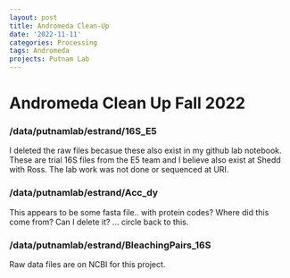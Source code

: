 ```yaml
---
layout: post
title: Andromeda Clean-Up
date: '2022-11-11'
categories: Processing
tags: Andromeda
projects: Putnam Lab
---
```



# Andromeda Clean Up Fall 2022

### /data/putnamlab/estrand/16S_E5

I deleted the raw files becasue these also exist in my github lab notebook. These are trial 16S files from the E5 team and I believe also exist at Shedd with Ross. The lab work was not done or sequenced at URI. 

### /data/putnamlab/estrand/Acc_dy

This appears to be some fasta file.. with protein codes? Where did this come from? Can I delete it? ... circle back to this. 

### /data/putnamlab/estrand/BleachingPairs_16S

Raw data files are on NCBI for this project. 

### 



